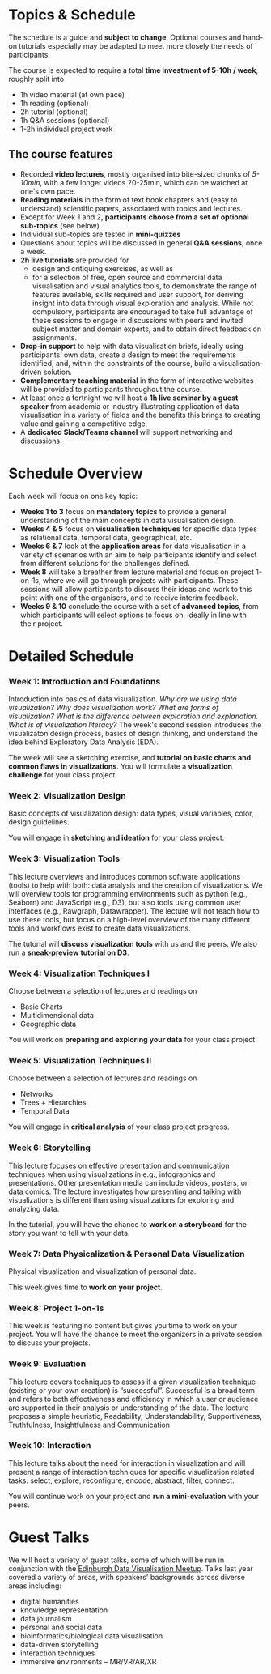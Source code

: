 # Topics & Schedule 

The schedule is a guide and **subject to change**. Optional courses and hand-on tutorials especially may be adapted to meet more closely the needs of participants. 

The course is expected to require a total __time investment of 5-10h / week__, roughly split into

* 1h video material (at own pace)
* 1h reading (optional)
* 2h tutorial (optional)
* 1h Q&A sessions (optional)
* 1-2h individual project work

## The course features ## 

* Recorded __video lectures__, mostly organised into bite-sized chunks of _5-10min_, with a few longer videos 20-25min, which can be watched at one's own pace. 
* __Reading materials__ in the form of text book chapters and (easy to understand) scientific papers, associated with topics and lectures.  
* Except for Week 1 and 2, __participants choose from a set of optional sub-topics__ (see below)
* Individual sub-topics are tested in __mini-quizzes__ 
* Questions about topics will be discussed in general __Q&A sessions__, once a week. 
* __2h live tutorials__ are provided for 
  * design and critiquing exercises, as well as
  * for a selection of free, open source and commercial data visualisation and visual analytics tools, to demonstrate the range of features available, skills required and user support, for deriving insight into data through visual exploration and analysis. While not compulsory, participants are encouraged to take full advantage of these sessions to engage in discussions with peers and invited subject matter and domain experts, and to obtain direct feedback on assignments.
* __Drop-in support__ to help with data visualisation briefs, ideally using participants’ own data, create a design to meet the requirements identified, and, within the constraints of the course, build a visualisation-driven solution.
* __Complementary teaching material__ in the form of interactive websites will be provided to participants throughout the course.
* At least once a fortnight we will host a __1h live seminar by a guest speaker__ from academia or industry illustrating application of data visualisation in a variety of fields and the benefits this brings to creating value and gaining a competitive edge,
* A __dedicated Slack/Teams channel__ will support networking and discussions.

# Schedule Overview

Each week will focus on one key topic:

* __Weeks 1 to 3__ focus on __mandatory topics__ to provide a general understanding of the main concepts in data visualisation design.  
* __Weeks 4 &amp; 5__ focus on __visualisation techniques__ for specific data types as relational data, temporal data, geographical, etc.
* __Weeks 6 &amp; 7__ look at the __application areas__ for data visualisation in a variety of scenarios with an aim to help participants identify and select from different solutions for the challenges defined.
* __Week 8__ will take a breather from lecture material and focus on project 1-on-1s, where we will go through projects with participants. These sessions will allow participants to discuss their ideas and work to this point with one of the organisers, and to receive interim feedback.
* __Weeks 9 &amp; 10__ conclude the course with a set of __advanced topics__, from which participants will select options to focus on, ideally in line with their project. 


# Detailed Schedule

### Week 1: Introduction and Foundations

Introduction into basics of data visualization. *Why are we using data visualization? Why does visualization work? What are forms of visualization? What is the difference between exploration and explanation. What is of visualization literacy?* The week's second session introduces the visualizaton design process, basics of design thinking, and understand the idea behind Exploratory Data Analysis (EDA).

The week will see a sketching exercise, and **tutorial on basic charts and common flaws in visualizations**. You will formulate a **visualization challenge** for your class project.  

### Week 2: Visualization Design

Basic concepts of visualization design: data types, visual variables, color, design guidelines. 

You will engage in **sketching and ideation** for your class project. 

### Week 3: Visualization Tools 

This lecture overviews and introduces common software applications (tools) to help with both: data analysis and the creation of visualizations. We will overview tools for programming environments such as python (e.g., Seaborn) and JavaScript (e.g., D3), but also tools using common user interfaces (e.g., Rawgraph, Datawrapper). The lecture will not teach how to use these tools, but focus on a high-level overview of the many different tools and workflows exist to create data visualizations.

The tutorial will **discuss visualization tools** with us and the peers. We also run a **sneak-preview tutorial on D3**.

### Week 4: Visualization Techniques I 

Choose between a selection of lectures and readings on 
* Basic Charts
* Multidimensional data
* Geographic data


You will work on **preparing and exploring your data** for your class project. 
### Week 5: Visualization Techniques II 

Choose between a selection of lectures and readings on 
* Networks
* Trees + Hierarchies
* Temporal Data

You will engage in **critical analysis** of your class project progress. 

### Week 6: Storytelling

This lecture focuses on effective presentation and communication techniques when using visualizations in e.g., infographics and presentations. Other presentation media can include videos, posters, or data comics. The lecture investigates how presenting and talking with visualizations is different than using visualizations for exploring and analyzing data.

In the tutorial, you will have the chance to **work on a storyboard** for the story you want to tell with your data.

### Week 7: Data Physicalization & Personal Data Visualization 

Physical visualization and visualization of personal data.

This week gives time to **work on your project**.

### Week 8: Project 1-on-1s 

This week is featuring no content but gives you time to work on your project. You will have the chance to meet the organizers in a private session to discuss your projects. 

### Week 9: Evaluation

This lecture covers techniques to assess if a given visualization technique (existing or your own creation) is “successful”. Successful is a broad term and refers to both effectiveness and efficiency in which a user or audience are supported in their analysis or understanding of the data. The lecture proposes a simple heuristic, Readability, Understandability, Supportiveness, Truthfulness, Insightfulness and Communication

### Week 10: Interaction

This lecture talks about the need for interaction in visualization and will present a range of interaction techniques for specific visualization related tasks: select, explore, reconfigure, encode, abstract, filter, connect.

You will continue work on your project and **run a mini-evaluation** with your peers.



# Guest Talks

We will host a variety of guest talks, some of which will be run in conjunction with the [Edinburgh Data Visualisation Meetup](https://www.meetup.com/meetup-group-vBHbCmgh). Talks last year covered a variety of areas, with speakers' backgrounds across diverse areas including:
* digital humanities
* knowledge representation
* data journalism 
* personal and social data
* bioinformatics/biological data visualisation
* data-driven storytelling
* interaction techniques
* immersive environments &ndash; MR/VR/AR/XR
